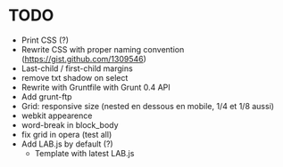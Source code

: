 # TODO

- Print CSS (?)
- Rewrite CSS with proper naming convention (https://gist.github.com/1309546)
- Last-child / first-child margins
- remove txt shadow on select
- Rewrite with Gruntfile with Grunt 0.4 API
- Add grunt-ftp
- Grid: responsive size (nested en dessous en mobile, 1/4 et 1/8 aussi)
- webkit appearence
- word-break in block_body
- fix grid in opera (test all)
- Add LAB.js by default (?)
    - Template with latest LAB.js